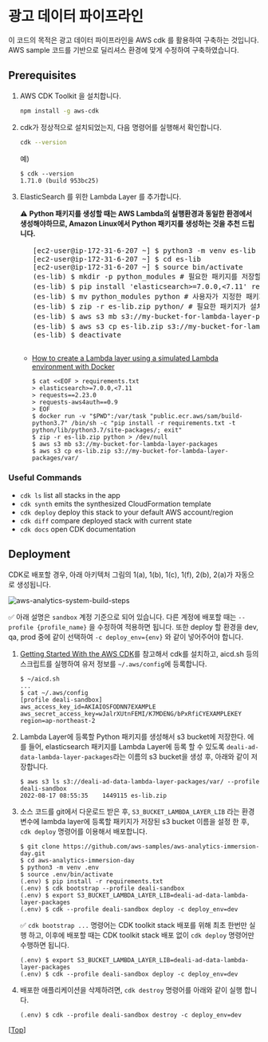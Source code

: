 # <a name="top"></a>광고 데이터 파이프라인 

이 코드의 목적은 광고 데이터 파이프라인을 AWS cdk 를 활용하여 구축하는 것입니다. AWS sample 코드를 기반으로 딜리셔스 환경에 맞게 수정하여 구축하였습니다. 

## Prerequisites
1. AWS CDK Toolkit 을 설치합니다.
    ```sh
    npm install -g aws-cdk
    ```
2. cdk가 정상적으로 설치되었는지, 다음 명령어를 실행해서 확인합니다.
    ```sh
    cdk --version
    ```
    예)
    ```shell script
    $ cdk --version
    1.71.0 (build 953bc25)
    ```
3. ElasticSearch 를 위한 Lambda Layer 를 추가합니다.
    
    :warning: **Python 패키지를 생성할 때는 AWS Lambda의 실행환경과 동일한 환경에서 생성해야하므로, Amazon Linux에서 Python 패키지를 생성하는 것을 추천 드립니다.**
      <pre>
      [ec2-user@ip-172-31-6-207 ~] $ python3 -m venv es-lib # virtual environments을 생성함
      [ec2-user@ip-172-31-6-207 ~] $ cd es-lib
      [ec2-user@ip-172-31-6-207 ~] $ source bin/activate
      (es-lib) $ mkdir -p python_modules # 필요한 패키지를 저장할 디렉터리 생성
      (es-lib) $ pip install 'elasticsearch>=7.0.0,<7.11' requests requests-aws4auth -t python_modules # 필요한 패키지를 사용자가 지정한 패키지 디렉터리에 저장함
      (es-lib) $ mv python_modules python # 사용자가 지정한 패키지 디렉터리 이름을 python으로 변경함 (python 디렉터리에 패키지를 설치할 경우 에러가 나기 때문에 다른 이름의 디렉터리에 패키지를 설치 후, 디렉터리 이름을 변경함)
      (es-lib) $ zip -r es-lib.zip python/ # 필요한 패키지가 설치된 디렉터리를 압축함
      (es-lib) $ aws s3 mb s3://my-bucket-for-lambda-layer-packages # 압축한 패키지를 업로드할 s3 bucket을 생성함
      (es-lib) $ aws s3 cp es-lib.zip s3://my-bucket-for-lambda-layer-packages/var/ # 압축한 패키지를 s3에 업로드 한 후, lambda layer에 패키지를 등록할 때, s3 위치를 등록하면 됨
      (es-lib) $ deactivate
      </pre>
    + [How to create a Lambda layer using a simulated Lambda environment with Docker](https://aws.amazon.com/premiumsupport/knowledge-center/lambda-layer-simulated-docker/)
      ```
      $ cat <<EOF > requirements.txt
      > elasticsearch>=7.0.0,<7.11
      > requests==2.23.0
      > requests-aws4auth==0.9
      > EOF
      $ docker run -v "$PWD":/var/task "public.ecr.aws/sam/build-python3.7" /bin/sh -c "pip install -r requirements.txt -t python/lib/python3.7/site-packages/; exit"
      $ zip -r es-lib.zip python > /dev/null
      $ aws s3 mb s3://my-bucket-for-lambda-layer-packages
      $ aws s3 cp es-lib.zip s3://my-bucket-for-lambda-layer-packages/var/
      ```

### Useful Commands
- ```cdk ls``` list all stacks in the app
- ```cdk synth``` emits the synthesized CloudFormation template
- ```cdk deploy``` deploy this stack to your default AWS account/region
- ```cdk diff``` compare deployed stack with current state
- ```cdk docs``` open CDK documentation

## Deployment
CDK로 배포할 경우, 아래 아키텍처 그림의 1(a), 1(b), 1(c), 1(f), 2(b), 2(a)가 자동으로 생성됩니다.

![aws-analytics-system-build-steps](./assets/aws-analytics-system-build-steps.svg)

:white_check_mark: 아래 설명은 `sandbox` 계정 기준으로 되어 있습니다. 다른 계정에 배포할 때는 
`--profile {profile_name}` 을 수정하여 적용하면 됩니다. 또한 deploy 할 환경을 dev, qa, prod 중에 같이 선택하여 `-c deploy_env={env}` 와 같이
넣어주어야 합니다. 

1. [Getting Started With the AWS CDK](https://docs.aws.amazon.com/cdk/latest/guide/getting_started.html)를 참고해서 cdk를 설치하고,
aicd.sh 등의 스크립트를 실행하여 유저 정보를 `~/.aws/config`에 등록합니다.

    ```shell script
    $ ~/aicd.sh
    ...
    $ cat ~/.aws/config
    [profile deali-sandbox]
    aws_access_key_id=AKIAIOSFODNN7EXAMPLE
    aws_secret_access_key=wJalrXUtnFEMI/K7MDENG/bPxRfiCYEXAMPLEKEY
    region=ap-northeast-2
    ```

2. Lambda Layer에 등록할 Python 패키지를 생성해서 s3 bucket에 저장한다.
에를 들어, elasticsearch 패키지를 Lambda Layer에 등록 할 수 있도록 `deali-ad-data-lambda-layer-packages`라는 이름의 s3 bucket을 생성 후, 아래와 같이 저장합니다.

    ```shell script
    $ aws s3 ls s3://deali-ad-data-lambda-layer-packages/var/ --profile deali-sandbox
    2022-08-17 08:55:35    1449115 es-lib.zip
    ```

3. 소스 코드를 git에서 다운로드 받은 후, `S3_BUCKET_LAMBDA_LAYER_LIB` 라는 환경 변수에 lambda layer에 등록할 패키지가 저장된 s3 bucket 이름을
설정 한 후, `cdk deploy` 명령어를 이용해서 배포합니다.

    ```shell script
    $ git clone https://github.com/aws-samples/aws-analytics-immersion-day.git
    $ cd aws-analytics-immersion-day
    $ python3 -m venv .env
    $ source .env/bin/activate
    (.env) $ pip install -r requirements.txt
    (.env) $ cdk bootstrap --profile deali-sandbox
    (.env) $ export S3_BUCKET_LAMBDA_LAYER_LIB=deali-ad-data-lambda-layer-packages
    (.env) $ cdk --profile deali-sandbox deploy -c deploy_env=dev
    ```

   :white_check_mark: `cdk bootstrap ...` 명령어는 CDK toolkit stack 배포를 위해 최초 한번만 실행 하고, 이후에 배포할 때는 CDK toolkit stack 배포 없이 `cdk deploy` 명령어만 수행하면 됩니다.

    ```shell script
    (.env) $ export S3_BUCKET_LAMBDA_LAYER_LIB=deali-ad-data-lambda-layer-packages
    (.env) $ cdk --profile deali-sandbox deploy -c deploy_env=dev
    ```

4. 배포한 애플리케이션을 삭제하려면, `cdk destroy` 명령어를 아래와 같이 실행 합니다.
    ```shell script
    (.env) $ cdk --profile deali-sandbox destroy -c deploy_env=dev
    ```

\[[Top](#top)\]
